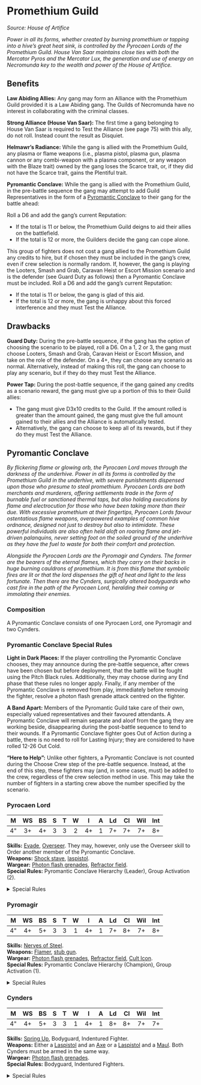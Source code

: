 # Promethium Guild

_Source: House of Artifice_

_Power in all its forms, whether created by burning promethium or tapping into a hive’s great heat sink, is controlled by the Pyrocaen Lords of the Promethium Guild. House Van Saar maintains close ties with both the Mercator Pyros and the Mercator Lux, the generation and use of energy on Necromunda key to the wealth and power of the House of Artifice._

## Benefits

**Law Abiding Allies:** Any gang may form an Alliance with the Promethium Guild
provided it is a Law Abiding gang. The Guilds of Necromunda have no interest in
collaborating with the criminal classes.

**Strong Alliance (House Van Saar):** The first time a gang belonging to House Van Saar is required to Test the Alliance (see page 75) with this ally, do not roll. Instead count the result as Disquiet.

**Helmawr’s Radiance:** While the gang is allied with the Promethium Guild, any
plasma or flame weapons (i.e., plasma pistol, plasma gun, plasma cannon or any
combi-weapon with a plasma component, or any weapon with the Blaze trait) owned
by the gang loses the Scarce trait, or, if they did not have the Scarce trait, gains the
Plentiful trait.

**Pyromantic Conclave:** While the gang is allied with the Promethium Guild, in the pre-battle sequence the gang may attempt to add Guild Representatives in the form of a [Pyromantic Conclave](#pyromantic-conclave) to their gang for the battle ahead:

Roll a D6 and add the gang’s current Reputation:

- If the total is 11 or below, the Promethium Guild deigns to aid their allies on the battlefield.
- If the total is 12 or more, the Guilders decide the gang can cope alone.

This group of fighters does not cost a gang allied to the Promethium Guild any credits
to hire, but if chosen they must be included in the gang’s crew, even if crew selection
is normally random. If, however, the gang is playing the Looters, Smash and Grab,
Caravan Heist or Escort Mission scenario and is the defender (see Guard Duty as
follows) then a Pyromantic Conclave must be included. Roll a D6 and add the gang’s
current Reputation:

- If the total is 11 or below, the gang is glad of this aid.
- If the total is 12 or more, the gang is unhappy about this forced interference and they must Test the Alliance.

## Drawbacks

**Guard Duty:** During the pre-battle sequence, if the gang has the option of choosing
the scenario to be played, roll a D6. On a 1, 2 or 3, the gang must choose Looters,
Smash and Grab, Caravan Heist or Escort Mission, and take on the role of the
defender. On a 4+, they can choose any scenario as normal. Alternatively, instead of
making this roll, the gang can choose to play any scenario, but if they do they must
Test the Alliance.

**Power Tap:** During the post-battle sequence, if the gang gained any credits as a
scenario reward, the gang must give up a portion of this to their Guild allies:

- The gang must give D3x10 credits to the Guild. If the amount rolled is greater than
  the amount gained, the gang must give the full amount gained to their allies and
  the Alliance is automatically tested.
- Alternatively, the gang can choose to keep all of its rewards, but if they do they
  must Test the Alliance.

## Pyromantic Conclave

_By flickering flame or glowing orb, the Pyrocaen Lord moves through the darkness of the underhive. Power in all its forms is controlled by the Promethium Guild in the underhive, with severe punishments dispensed upon those who presume to steal promethium. Pyrocaen Lords are both merchants and murderers, offering settlements trade in the form of burnable fuel or sanctioned thermal taps, but also holding executions by flame and electrocution for those who have been taking more than their due. With excessive promethium at their fingertips, Pyrocaen Lords favour ostentatious flame weapons, overpowered examples of common hive ordnance, designed not just to destroy but also to intimidate. These powerful individuals are also often held aloft on roaring flame and jet-driven palanquins, never setting foot on the soiled ground of the underhive as they have the fuel to waste for both their comfort and protection._

_Alongside the Pyrocaen Lords are the Pyromagir and Cynders. The former are the bearers of the eternal flames, which they carry on their backs in huge burning cauldrons of promethium. It is from this flame that symbolic fires are lit or that the lord dispenses the gift of heat and light to the less fortunate. Then there are the Cynders, surgically altered bodyguards who cast fire in the path of the Pyrocaen Lord, heralding their coming or immolating their enemies._

### Composition

A Pyromantic Conclave consists of one Pyrocaen Lord, one Pyromagir and two Cynders.

### Pyromantic Conclave Special Rules

**Light in Dark Places:** If the player controlling the Pyromantic Conclave chooses, they may announce during the
pre-battle sequence, after crews have been chosen but before deployment, that the battle will be fought using the
Pitch Black rules. Additionally, they may choose during any End phase that these rules no longer apply. Finally, if
any member of the Pyromantic Conclave is removed from play, immediately before removing the fighter, resolve a
photon flash grenade attack centred on the fighter.

**A Band Apart:** Members of the Pyromantic Guild take care of their own, especially valued representatives and
their favoured attendants. A Pyromantic Conclave will remain separate and aloof from the gang they are working
beside, disappearing during the post-battle sequence to tend to their wounds. If a Pyromantic Conclave fighter
goes Out of Action during a battle, there is no need to roll for Lasting Injury; they are considered to have rolled
12-26 Out Cold.

**“Here to Help”:** Unlike other fighters, a Pyromantic Conclave is not counted during the Choose Crew step of the
pre-battle sequence. Instead, at the end of this step, these fighters may (and, in some cases, must) be added to
the crew, regardless of the crew selection method in use. This may take the number of fighters in a starting crew
above the number specified by the scenario.

<FighterCard>

### Pyrocaen Lord

|  M  | WS  | BS  |  S  |  T  |  W  |  I  |  A  | Ld  | Cl  | Wil | Int |
| :-: | :-: | :-: | :-: | :-: | :-: | :-: | :-: | :-: | :-: | :-: | :-: |
| 4"  | 3+  | 4+  |  3  |  3  |  2  | 4+  |  1  | 7+  | 7+  | 7+  | 8+  |

**Skills:** [Evade](/docs/gang-fighters-and-their-weaponry/skills/#3-evade), [Overseer](/docs/gang-fighters-and-their-weaponry/skills/#5-overseer). They may, however, only use the Overseer skill to Order another member of the Pyromantic Conclave.  
**Weapons:** [Shock stave](/docs/armoury/close-combat#shock-stave), [laspistol](/docs/armoury/pistols#laspistol).  
**Wargear:** [Photon flash grenades](/docs/armoury/grenades#photon-flash-grenade), [Refractor field](/docs/armoury/field-armour#refractor-field).  
**Special Rules:** Pyromantic Conclave Hierarchy (Leader), Group Activation (2).

<details>
<summary>Special Rules</summary>

**Pyromantic Conclave Hierarchy (Leader):** During a battle, should this fighter pass a Bottle test, friendly Pyromantic Conclave fighters without this special rule that have not already taken a Bottle test this round and that are within 12" of this fighter will automatically pass their Bottle test for that round.

**Group Activation (2):** When a fighter with this special
rule is activated, their controlling player can choose
to activate a number of additional Ready friendly
Pyromantic Conclave fighters equal to the number
shown in brackets that are within 3" of this fighter as
part of a ‘Group Activation’:

- The controlling player must nominate all of the
  fighters who will be activated in this way before any
  of them is activated.
- Once all participants of the Group Activation have
  been nominated, the controlling player selects one
  and activates them as normal, fully resolving their
  activation before selecting and activating the next.
  Each fighter activates individually; groups do not
  activate simultaneously.

Additional fighters with this special rule activated in
this way may not use this special rule themselves.

</details>

</FighterCard>

<FighterCard>

### Pyromagir

|  M  | WS  | BS  |  S  |  T  |  W  |  I  |  A  | Ld  | Cl  | Wil | Int |
| :-: | :-: | :-: | :-: | :-: | :-: | :-: | :-: | :-: | :-: | :-: | :-: |
| 4"  | 4+  | 5+  |  3  |  3  |  1  | 4+  |  1  | 7+  | 8+  | 7+  | 8+  |

**Skills:** [Nerves of Steel](/docs/gang-fighters-and-their-weaponry/skills/#4-nerves-of-steel).  
**Weapons:** [Flamer](/docs/armoury/special-weapons#flamer), [stub gun](/docs/armoury/pistols#stub-gun).  
**Wargear:** [Photon flash grenades](/docs/armoury/grenades#photon-flash-grenade), [Refractor field](/docs/armoury/field-armour#refractor-field), [Cult Icon](/docs/armoury/personal-equipment#cult-icon).  
**Special Rules:** Pyromantic Conclave Hierarchy (Champion), Group Activation (1).

<details>
<summary>Special Rules</summary>

**Pyromantic Conclave Hierarchy (Champion):** During
a battle, should this fighter pass a Bottle test, friendly
Pyromantic Conclave fighters without this special rule
that have not already taken a Bottle test this round
and that are within 12" of this fighter will automatically
pass their Bottle test for that round.

**Group Activation (1):** When a fighter with this special
rule is activated, their controlling player can choose
to activate a number of additional Ready friendly
Pyromantic Conclave fighters equal to the number
shown in brackets that are within 3" of this fighter as
part of a ‘Group Activation’:

- The controlling player must nominate all of the
  fighters who will be activated in this way before any
  of them is activated.
- Once all participants of the Group Activation have
  been nominated, the controlling player selects one
  and activates them as normal, fully resolving their
  activation before selecting and activating the next.
  Each fighter activates individually; groups do not
  activate simultaneously.

Additional fighters with this special rule activated in
this way may not use this special rule themselves.

</details>

</FighterCard>

<FighterCard>

### Cynders

|  M  | WS  | BS  |  S  |  T  |  W  |  I  |  A  | Ld  | Cl  | Wil | Int |
| :-: | :-: | :-: | :-: | :-: | :-: | :-: | :-: | :-: | :-: | :-: | :-: |
| 4"  | 4+  | 5+  |  3  |  3  |  1  | 4+  |  1  | 8+  | 8+  | 7+  | 7+  |

**Skills:** [Spring Up](/docs/gang-fighters-and-their-weaponry/skills/#5-spring-up), Bodyguard, Indentured Fighter.    
**Weapons:** Either a [Laspistol](/docs/armoury/pistols#laspistol) and an [Axe](/docs/armoury/close-combat#axe) or a [Laspistol](/docs/armoury/pistols#laspistol) and a [Maul](/docs/armoury/close-combat#maul-club-hammer). Both Cynders must be armed in the same way.  
**Wargear:** [Photon flash grenades](/docs/armoury/grenades#photon-flash-grenade).  
**Special Rules:** Bodyguard, Indentured Fighters.

<details>
<summary>Special Rules</summary>

**Bodyguard:** If the Pyrocaen Lord is hit by a ranged attack, the controlling player may choose to transfer
the hit and all of its effects onto a Cynder within 2" of the Pyrocaen Lord.

**Indentured Fighters:** If both the Pyrocaen Lord and Pyromagir are removed from play for any reason, any Cynders, without guidance, will automatically behave as if the crew they are part of has failed a Bottle test, regardless of how many fighters in total have been removed from play.

</details>

</FighterCard>
